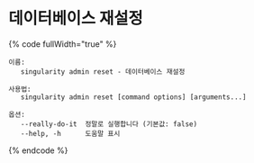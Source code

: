 # 데이터베이스 재설정

{% code fullWidth="true" %}
```
이름:
   singularity admin reset - 데이터베이스 재설정

사용법:
   singularity admin reset [command options] [arguments...]

옵션:
   --really-do-it  정말로 실행합니다 (기본값: false)
   --help, -h      도움말 표시
```
{% endcode %}